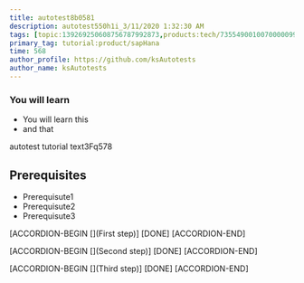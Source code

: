 ```yaml
---
title: autotest8b0581
description: autotest550h1i_3/11/2020 1:32:30 AM
tags: [topic:139269250608756787992873,products:tech/73554900100700000996,tutorial:experience/advanced]
primary_tag: tutorial:product/sapHana
time: 568
author_profile: https://github.com/ksAutotests
author_name: ksAutotests
---
```

### You will learn
- You will learn this
- and that

autotest tutorial text3Fq578

## Prerequisites
- Prerequisute1
- Prerequisute2
- Prerequisute3

[ACCORDION-BEGIN [](First step)]
[DONE]
[ACCORDION-END]

[ACCORDION-BEGIN [](Second step)]
[DONE]
[ACCORDION-END]

[ACCORDION-BEGIN [](Third step)]
[DONE]
[ACCORDION-END]

